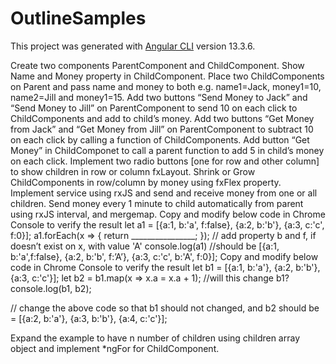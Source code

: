 # OutlineSamples

This project was generated with [Angular CLI](https://github.com/angular/angular-cli) version 13.3.6.

Create two components ParentComponent and ChildComponent.
Show Name and Money property in ChildComponent.
Place two ChildComponents on Parent and pass name and money to both e.g. name1=Jack, money1=10, name2=Jill and money1=15.
Add two buttons “Send Money to Jack” and “Send Money to Jill” on ParentComponent to send 10 on each click to ChildComponents and add to child’s money.
Add two buttons “Get Money from Jack” and “Get Money from Jill” on ParentComponent to subtract 10 on each click by calling a function of ChildComponents.
Add button “Get Money” in ChildComponet to call a parent function to add 5 in child’s money on each click.
Implement two radio buttons [one for row and other column] to show children in row or column fxLayout.
Shrink or Grow ChildComponents in row/column by money using fxFlex property.
Implement service using rxJS and send and receive money from one or all children.
Send money every 1 minute to child automatically from parent using rxJS interval, and mergemap.
Copy and modify below code in Chrome Console to verify the result
let a1 = [{a:1, b:'a', f:false}, {a:2, b:'b'}, {a:3, c:'c', f:0}];
a1.forEach(x => { return ________________; }); // add property b and f, if doesn’t exist on x, with value 'A'
console.log(a1) //should be [{a:1, b:'a',f:false}, {a:2, b:'b', f:’A’}, {a:3, c:'c', b:'A', f:0}];
Copy and modify below code in Chrome Console to verify the result
let b1 = [{a:1, b:'a'}, {a:2, b:'b'}, {a:3, c:'c'}];
let b2 = b1.map(x => x.a = x.a + 1); //will this change b1?
console.log(b1, b2);

// change the above code so that b1 should not changed, and b2 should be = [{a:2, b:'a'}, {a:3, b:'b'}, {a:4, c:'c'}];

Expand the example to have n number of children using children array object and implement *ngFor for ChildComponent.
